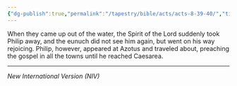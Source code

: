 ```yaml
---
{"dg-publish":true,"permalink":"/tapestry/bible/acts/acts-8-39-40/","title":"Acts 8:39-40","hide":true,"tags":["bible-verse","bible-verse"],"dgHomeLink":true,"dgShowLocalGraph":true,"dgEnableSearch":true}
---
```



When they came up out of the water, the Spirit of the Lord suddenly took Philip away, and the eunuch did not see him again, but went on his way rejoicing. Philip, however, appeared at Azotus and traveled about, preaching the gospel in all the towns until he reached Caesarea.


---
*New International Version (NIV)*